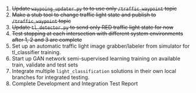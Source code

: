 1. ~~Update `waypoing_updater.py` to to use only `/traffic_waypoint` topic~~
2. ~~Make a stub tool to change traffic light state and publish to `/traffic_waypoint` topic~~
3. ~~Update `tl_detector.py` to send only RED traffic light state for now~~
4. ~~Test stopping at each intersection with different system environments after 1, 2 and 3 are complete~~
5. Set up an automatic traffic light image grabber/labeler from simulator for tl_classifier training.
6. Start up GAN network semi-supervised learning training on available train, validate and test sets
7. Integrate multiple `light_classification` solutions in their own local branches for integrated testing.
8. Complete Development and Integration Test Report
